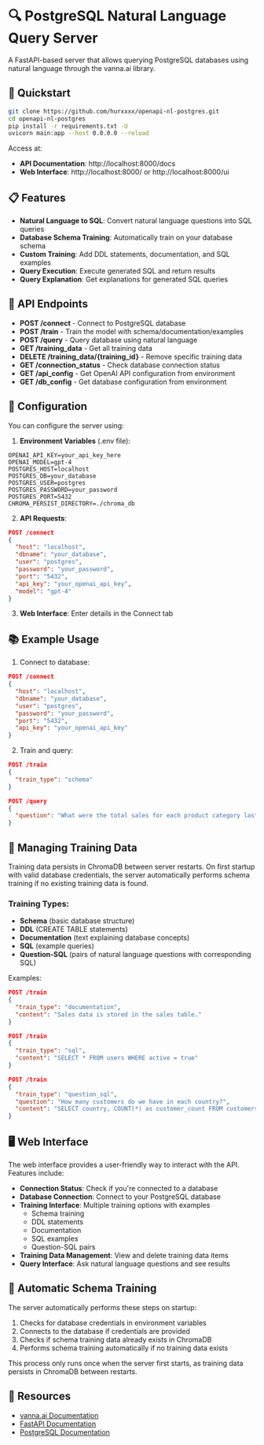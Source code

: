 # 🔍 PostgreSQL Natural Language Query Server

A FastAPI-based server that allows querying PostgreSQL databases using natural language through the vanna.ai library.

## 🚀 Quickstart

```bash
git clone https://github.com/hurxxxx/openapi-nl-postgres.git
cd openapi-nl-postgres
pip install -r requirements.txt -U
uvicorn main:app --host 0.0.0.0 --reload
```

Access at:
- **API Documentation**: http://localhost:8000/docs
- **Web Interface**: http://localhost:8000/ or http://localhost:8000/ui

## 📋 Features

- **Natural Language to SQL**: Convert natural language questions into SQL queries
- **Database Schema Training**: Automatically train on your database schema
- **Custom Training**: Add DDL statements, documentation, and SQL examples
- **Query Execution**: Execute generated SQL and return results
- **Query Explanation**: Get explanations for generated SQL queries

## 🔧 API Endpoints

- **POST /connect** - Connect to PostgreSQL database
- **POST /train** - Train the model with schema/documentation/examples
- **POST /query** - Query database using natural language
- **GET /training_data** - Get all training data
- **DELETE /training_data/{training_id}** - Remove specific training data
- **GET /connection_status** - Check database connection status
- **GET /api_config** - Get OpenAI API configuration from environment
- **GET /db_config** - Get database configuration from environment

## 🔐 Configuration

You can configure the server using:

1. **Environment Variables** (.env file):
```
OPENAI_API_KEY=your_api_key_here
OPENAI_MODEL=gpt-4
POSTGRES_HOST=localhost
POSTGRES_DB=your_database
POSTGRES_USER=postgres
POSTGRES_PASSWORD=your_password
POSTGRES_PORT=5432
CHROMA_PERSIST_DIRECTORY=./chroma_db
```

2. **API Requests**:
```json
POST /connect
{
  "host": "localhost", 
  "dbname": "your_database",
  "user": "postgres",
  "password": "your_password", 
  "port": "5432",
  "api_key": "your_openai_api_key",
  "model": "gpt-4"
}
```

3. **Web Interface**: Enter details in the Connect tab

## 📚 Example Usage

1. Connect to database:
```json
POST /connect
{
  "host": "localhost",
  "dbname": "your_database",
  "user": "postgres",
  "password": "your_password",
  "port": "5432",
  "api_key": "your_openai_api_key"
}
```

2. Train and query:
```json
POST /train
{
  "train_type": "schema"
}

POST /query
{
  "question": "What were the total sales for each product category last month?"
}
```

## 🔄 Managing Training Data

Training data persists in ChromaDB between server restarts. On first startup with valid database credentials, the server automatically performs schema training if no existing training data is found.

### Training Types:
- **Schema** (basic database structure)
- **DDL** (CREATE TABLE statements)
- **Documentation** (text explaining database concepts)
- **SQL** (example queries)
- **Question-SQL** (pairs of natural language questions with corresponding SQL)

Examples:
```json
POST /train
{
  "train_type": "documentation",
  "content": "Sales data is stored in the sales table."
}

POST /train
{
  "train_type": "sql",
  "content": "SELECT * FROM users WHERE active = true"
}

POST /train
{
  "train_type": "question_sql",
  "question": "How many customers do we have in each country?",
  "content": "SELECT country, COUNT(*) as customer_count FROM customers GROUP BY country ORDER BY customer_count DESC"
}
```

## 🖥️ Web Interface

The web interface provides a user-friendly way to interact with the API. Features include:

- **Connection Status**: Check if you're connected to a database
- **Database Connection**: Connect to your PostgreSQL database
- **Training Interface**: Multiple training options with examples
  - Schema training
  - DDL statements
  - Documentation
  - SQL examples
  - Question-SQL pairs
- **Training Data Management**: View and delete training data items
- **Query Interface**: Ask natural language questions and see results

## 🔄 Automatic Schema Training

The server automatically performs these steps on startup:
1. Checks for database credentials in environment variables
2. Connects to the database if credentials are provided
3. Checks if schema training data already exists in ChromaDB
4. Performs schema training automatically if no training data exists

This process only runs once when the server first starts, as training data persists in ChromaDB between restarts.

## 🔗 Resources

- [vanna.ai Documentation](https://vanna.ai/docs/)
- [FastAPI Documentation](https://fastapi.tiangolo.com/)
- [PostgreSQL Documentation](https://www.postgresql.org/docs/)
